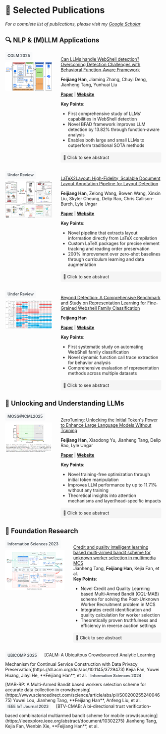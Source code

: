 <span class='anchor' id='publications'></span>

# 📝 Selected Publications 

*For a complete list of publications, please visit my [Google Scholar](https://scholar.google.com.hk/citations?user=PEJ5x3EAAAAJ)*

## 🔍 NLP & (M)LLM Applications

<div class='paper-box'><div class='paper-box-image'><div><div class="badge">COLM 2025</div><a href="https://arxiv.org/abs/2504.13811" target="_blank"><img src='images/webshell_detection.png' alt="WebShell Detection Framework" class="paper-image-hover" width="100%"></a></div></div>
<div class='paper-box-text' markdown="1">

[Can LLMs handle WebShell detection? Overcoming Detection Challenges with Behavioral Function-Aware Framework](https://arxiv.org/abs/2504.13811)

**Feijiang Han**, Jiaming Zhang, Chuyi Deng, Jianheng Tang, Yunhuai Liu

[**Paper**](https://arxiv.org/abs/2504.13811) \| [**Website**](https://github.com/FeijiangHan/LLM-4-Webshell-Detection)

**Key Points**:
- First comprehensive study of LLMs' capabilities in WebShell detection
- Novel BFAD framework improves LLM detection by 13.82% through function-aware analysis
- Enables both large and small LLMs to outperform traditional SOTA methods

<div class="paper-interaction" onclick="toggleAbstract('webshell_detection_abstract')">
📑 Click to see abstract
</div>
<div class="paper-abstract" id="webshell_detection_abstract">
WebShell attacks, where malicious scripts are injected into web servers, pose a significant cybersecurity threat. Traditional machine learning and deep learning methods are often hampered by challenges such as the need for extensive training data, catastrophic forgetting, and poor generalization. Recently, Large Language Models (LLMs) have emerged as a powerful alternative for code-related tasks, but their potential in WebShell detection remains underexplored. In this paper, we make two major contributions: (1) a comprehensive evaluation of seven LLMs, including GPT-4, LLaMA 3.1 70B, and Qwen 2.5 variants, benchmarked against traditional sequence- and graph-based methods using a dataset of 26.59K PHP scripts, and (2) the Behavioral Function-Aware Detection (BFAD) framework, designed to address the specific challenges of applying LLMs to this domain. Our framework integrates three components: a Critical Function Filter that isolates malicious PHP function calls, a Context-Aware Code Extraction strategy that captures the most behaviorally indicative code segments, and Weighted Behavioral Function Profiling (WBFP) that enhances in-context learning by prioritizing the most relevant demonstrations based on discriminative function-level profiles. Our results show that, stemming from their distinct analytical strategies, larger LLMs achieve near-perfect precision but lower recall, while smaller models exhibit the opposite trade-off. However, all baseline models lag behind previous State-Of-The-Art (SOTA) methods. With the application of BFAD, the performance of all LLMs improves significantly, yielding an average F1 score increase of 13.82%. Notably, larger models like GPT-4, LLaMA-3.1-70B, and Qwen-2.5-Coder-14B now outperform SOTA benchmarks, while smaller models such as Qwen-2.5-Coder-3B achieve performance competitive with traditional methods. This work is the first to explore the feasibility and limitations of LLMs for WebShell detection and provides solutions to address the challenges in this task.
</div>
</div>
</div>

<div class='paper-box'><div class='paper-box-image'><div><div class="badge">Under Review</div><a href="" target="_blank"><img src='images/latex2layout.png' alt="LaTeX2Layout Pipeline" class="paper-image-hover" width="100%"></a></div></div>
<div class='paper-box-text' markdown="1">

[LaTeX2Layout: High-Fidelity, Scalable Document Layout Annotation Pipeline for Layout Detection]()

**Feijiang Han**, Zelong Wang, Bowen Wang, Xinxin Liu, Skyler Cheung, Delip Rao, Chris Callison-Burch, Lyle Ungar

[**Paper**]() \| [**Website**](https://github.com/FeijiangHan/LaTeX2Layout)

**Key Points**:
- Novel pipeline that extracts layout information directly from LaTeX compilation
- Custom LaTeX packages for precise element tracking and reading order preservation
- 200% improvement over zero-shot baselines through curriculum learning and data augmentation

<div class="paper-interaction" onclick="toggleAbstract('latex2layout_abstract')">
📑 Click to see abstract
</div>
<div class="paper-abstract" id="latex2layout_abstract">
General-purpose Vision-Language Models (VLMs) are increasingly integral to modern AI systems for document understanding, yet their ability to perform fine-grained layout analysis remains severely underdeveloped. Overcoming this requires a large-scale, high-fidelity training dataset. However, current annotation methods, which rely on parsing rendered PDFs, are costly, error-prone, and fail to scale effectively. This work introduces a paradigm shift in data acquisition to resolve this bottleneck. We present LaTeX2Layout, a novel and generalizable procedural pipeline that obtains ground-truth layout information not from the final PDF, but directly from the LaTeX compilation process itself. By instrumenting the compiler, our method produces pixel-perfect bounding boxes and reading order, entirely bypassing the ambiguities of post-rendering parsers. This efficient and accurate pipeline enables us to generate a massive dataset of 140K pages, including 120K programmatically-generated variants that more than double the layout diversity of real-world datasets. This unique dataset allows us to fine-tune a highly efficient 3B parameter VLM, employing a curriculum learning strategy that re-ranks training examples from simple to complex layouts to optimize convergence. Our model establishes a new state-of-the-art, achieving a Kendall's Tau of 0.95 for reading order and a mAP@0.5 of 0.91 for element grounding---a nearly 200% relative improvement over formidable zero-shot baselines like GPT-4o and Claude-3.7.
</div>
</div>
</div>

<div class='paper-box'><div class='paper-box-image'><div><div class="badge">Under Review</div><a href="" target="_blank"><img src='images/webshell_family.png' alt="WebShell Family Classification" class="paper-image-hover" width="100%"></a></div></div>
<div class='paper-box-text' markdown="1">

[Beyond Detection: A Comprehensive Benchmark and Study on Representation Learning for Fine-Grained Webshell Family Classification]()

**Feijiang Han**

[**Paper**]() \| [**Website**](https://github.com/FeijiangHan/WebShell-Family-Classification)

**Key Points**:
- First systematic study on automating WebShell family classification
- Novel dynamic function call trace extraction for behavior analysis
- Comprehensive evaluation of representation methods across multiple datasets

<div class="paper-interaction" onclick="toggleAbstract('webshell_family_abstract')">
📑 Click to see abstract
</div>
<div class="paper-abstract" id="webshell_family_abstract">
Malicious WebShells represent a severe and evolving threat, compromising critical digital infrastructures and endangering public services in sectors such as healthcare and finance. While the research community has achieved considerable success in WebShell detection (distinguishing malicious from benign samples), we argue it is time to advance from passive detection to a new stage of in-depth analysis and proactive defense. A promising and critical direction is the automation of WebShell family classification: identifying the specific malware lineage to understand an adversary's tactics and enable a precise, rapid response. This crucial task, however, remains a largely unexplored area that currently relies on slow, manual expert analysis. To address this gap, we present the first systematic study to automate WebShell family classification. Our method begins with extracting dynamic function call traces to capture inherent behaviors that are resistant to common encryption and obfuscation. To enhance the scale and diversity of our dataset for a more stable evaluation, we augment these real-world traces with new variants synthesized by a Large Language Model (LLM). These augmented traces are then abstracted into sequences, graphs, and trees, providing a foundation to benchmark a comprehensive suite of representation methods. Our evaluation spans classic sequence-based embeddings (CBOW, GloVe), transformers (BERT, SimCSE), and a range of structure-aware algorithms, including Graph Kernels, Graph Edit Distance, Graph2Vec, and various Graph Neural Networks.
</div>
</div>
</div>

## 🔮 Unlocking and Understanding LLMs

<div class='paper-box'><div class='paper-box-image'><div><div class="badge">MOSS@ICML2025</div><a href="https://arxiv.org/abs/2505.11739" target="_blank"><img src='images/ZeroTuning.png' alt="ZeroTuning Overview" class="paper-image-hover" width="100%"></a></div></div>
<div class='paper-box-text' markdown="1">

[ZeroTuning: Unlocking the Initial Token's Power to Enhance Large Language Models Without Training](https://arxiv.org/abs/2505.11739)

**Feijiang Han**, Xiaodong Yu, Jianheng Tang, Delip Rao, Lyle Ungar

[**Paper**](https://arxiv.org/abs/2505.11739) \| [**Website**](https://github.com/FeijiangHan/ZeroTuning)

**Key Points**:
- Novel training-free optimization through initial token manipulation
- Improves LLM performance by up to 11.71% without any training
- Theoretical insights into attention mechanisms and layer/head-specific impacts

<div class="paper-interaction" onclick="toggleAbstract('zerotuning_abstract')">
📑 Click to see abstract
</div>
<div class="paper-abstract" id="zerotuning_abstract">
Training-free methods for enhancing large language models (LLMs) have attracted growing interest recently, with token-level attention tuning emerging as an interpretable and promising direction. However, existing methods typically rely on auxiliary mechanisms to identify important or irrelevant task-specific tokens, introducing potential bias and limiting applicability. In this work, we uncover a surprising and elegant alternative: the semantically empty initial token (e.g., &lt;BOS&gt; in Llama) serves as a powerful and underexplored control point for optimizing model behavior. Through theoretical analysis, we show that tuning the initial token's attention sharpens or flattens the attention distribution over subsequent tokens, and its role as an attention sink amplifies this effect. Empirically, we find that: (1) tuning its attention improves LLM performance across tasks more effectively than tuning other task-specific tokens; (2) the effect follows a consistent trend across layers, with earlier layers having greater impact, but varies across attention heads, with different heads showing distinct preferences in how they attend to this token. Based on these findings, we propose ZeroTuning, a training-free approach that improves LLM performance by applying head-specific attention adjustments to this special token. Despite tuning only one token, ZeroTuning achieves higher average performance on text classification, multiple-choice QA, and multi-turn conversation tasks across models such as LLama, Qwen, and DeepSeek.
</div>
</div>
</div>

## 🌟 Foundation Research

<div class='paper-box'><div class='paper-box-image'><div><div class="badge">Information Sciences 2023</div><a href="https://www.sciencedirect.com/science/article/abs/pii/S0020025523010290" target="_blank"><img src='images/cqlmab.png' alt="CQL-MAB Overview" class="paper-image-hover" width="100%"></a></div></div>
<div class='paper-box-text' markdown="1">

[Credit and quality intelligent learning based multi-armed bandit scheme for unknown worker selection in multimedia MCS](https://www.sciencedirect.com/science/article/abs/pii/S0020025523010290)  
Jianheng Tang, **Feijiang Han**, Kejia Fan, et al.  
**Key Points**:
  - Novel Credit and Quality Learning based Multi-Armed Bandit (CQL-MAB) scheme for solving the Post-Unknown Worker Recruitment problem in MCS
  - Integrates credit identification and quality calculation for worker selection
  - Theoretically proven truthfulness and efficiency in reverse auction settings
<div class="paper-interaction" onclick="toggleAbstract('cql_mab_abstract')">
📑 Click to see abstract
</div>
<div class="paper-abstract" id="cql_mab_abstract">
The field of intelligent multimedia systems, which rely heavily on multimodal models trained on large amounts of high-quality data, has been revolutionized by the use of deep learning. One promising approach to collect such multimodal data is Mobile Crowd Sensing (MCS). However, MCS platforms face a significant challenge in selecting both high-credit and high-quality workers at low cost due to the Post-Unknown Worker Recruitment (PUWR) problem. The PUWR problem makes it difficult to determine the credits and qualities of workers in advance, which can lead to the recruitment of dishonest or low-quality workers. This problem severely affects the quality and quantity of MCS data collection, posing a serious threat to the security and robustness of large-scale multimedia models. To address this issue, we propose a Credit and Quality Learning based Multi-Armed Bandit (CQL-MAB) scheme, which consists of a novel credit identification algorithm, a fine-grained worker quality calculation method, and a two-stage reward-based Multi-Armed Bandit (MAB) for worker selection in reverse auction. The theoretical proof shows that the CQL-MAB scheme achieves the truthfulness, individual rationality, and efficiency of the auction mechanism. A large number of simulation experiments on real data traces are conducted to demonstrate the outstanding performance of CQL-MAB.
</div>
</div>
</div>

<div class="badge">UBICOMP 2025</div> [CALM: A Ubiquitous Crowdsourced Analytic Learning Mechanism for Continual Service Construction with Data Privacy Preservation](https://dl.acm.org/doi/abs/10.1145/3729473)  
Kejia Fan, Yuwei Huang, Jiayi He, **Feijiang Han**, et al.

<div class="badge">Information Sciences 2024</div> [MAB-RP: A Multi-Armed Bandit based workers selection scheme for accurate data collection in crowdsensing](https://www.sciencedirect.com/science/article/abs/pii/S0020025524004675)  
Yuwei Lou, Jianheng Tang, **Feijiang Han**, Anfeng Liu, et al.

<div class="badge">IEEE IoT Journal 2023</div> [BTV-CMAB: A bi-directional trust verification-based combinatorial multiarmed bandit scheme for mobile crowdsourcing](https://ieeexplore.ieee.org/abstract/document/10302275)  
Jianheng Tang, Kejia Fan, Wenbin Xie, **Feijiang Han**, et al.

<style>
.paper-box {
    display: flex;
    margin-bottom: 2em;
}

.paper-box-image {
    flex: 0 0 30%;
    position: sticky;
    top: 20px;
    align-self: flex-start;
    margin-right: 2em;
}

.paper-box-text {
    flex: 1;
}

.badge {
    display: inline-block;
    padding: 0.25em 0.6em;
    margin-right: 1em;
    font-size: 0.9em;
    font-weight: 600;
    line-height: 1.5;
    text-align: center;
    white-space: nowrap;
    vertical-align: baseline;
    border-radius: 0.25rem;
    background-color: #f8f9fa;
    color: #495057;
    margin-bottom: 0.5em;
}

.paper-interaction {
    margin-top: 10px;
    padding: 8px;
    background-color: #f5f5f5;
    border-radius: 4px;
    cursor: pointer;
    transition: background-color 0.3s;
}

.paper-interaction:hover {
    background-color: #e0e0e0;
}

.paper-image-hover {
    transition: transform 0.3s ease-in-out;
    cursor: pointer;
    width: 100%;
    border-radius: 4px;
}

.paper-image-hover:hover {
    transform: scale(1.05);
}

.paper-abstract {
    display: none;
    margin-top: 10px;
    padding: 10px;
    background-color: #f8f9fa;
    border-radius: 4px;
    border: 1px solid #e9ecef;
    font-size: 0.9em;
    line-height: 1.6;
    text-align: justify;
}

.paper-abstract.active {
    display: block;
}
</style>

<script>
function toggleAbstract(abstractId) {
    const abstract = document.getElementById(abstractId);
    if (abstract) {
        abstract.classList.toggle('active');
    }
}
</script>
